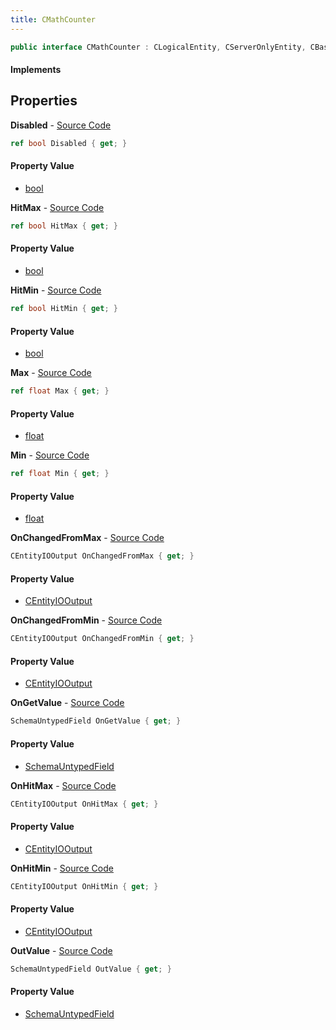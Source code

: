 ```yaml
---
title: CMathCounter
---
```


```csharp
public interface CMathCounter : CLogicalEntity, CServerOnlyEntity, CBaseEntity, CEntityInstance, ISchemaClass<CEntityInstance>, ISchemaClass<CBaseEntity>, ISchemaClass<CServerOnlyEntity>, ISchemaClass<CLogicalEntity>, ISchemaClass<CMathCounter>, ISchemaField, ISchemaClass, INativeHandle
```

#### Implements

## Properties

**Disabled** - [Source Code](https://github.com/swiftly-solution/swiftlys2/blob/main/managed/src/SwiftlyS2.Generated/Schemas/Interfaces/CMathCounter.cs#L24)

```csharp
ref bool Disabled { get; }
```

#### Property Value

- [bool](https://learn.microsoft.com/dotnet/api/system.boolean)

**HitMax** - [Source Code](https://github.com/swiftly-solution/swiftlys2/blob/main/managed/src/SwiftlyS2.Generated/Schemas/Interfaces/CMathCounter.cs#L22)

```csharp
ref bool HitMax { get; }
```

#### Property Value

- [bool](https://learn.microsoft.com/dotnet/api/system.boolean)

**HitMin** - [Source Code](https://github.com/swiftly-solution/swiftlys2/blob/main/managed/src/SwiftlyS2.Generated/Schemas/Interfaces/CMathCounter.cs#L20)

```csharp
ref bool HitMin { get; }
```

#### Property Value

- [bool](https://learn.microsoft.com/dotnet/api/system.boolean)

**Max** - [Source Code](https://github.com/swiftly-solution/swiftlys2/blob/main/managed/src/SwiftlyS2.Generated/Schemas/Interfaces/CMathCounter.cs#L18)

```csharp
ref float Max { get; }
```

#### Property Value

- [float](https://learn.microsoft.com/dotnet/api/system.single)

**Min** - [Source Code](https://github.com/swiftly-solution/swiftlys2/blob/main/managed/src/SwiftlyS2.Generated/Schemas/Interfaces/CMathCounter.cs#L16)

```csharp
ref float Min { get; }
```

#### Property Value

- [float](https://learn.microsoft.com/dotnet/api/system.single)

**OnChangedFromMax** - [Source Code](https://github.com/swiftly-solution/swiftlys2/blob/main/managed/src/SwiftlyS2.Generated/Schemas/Interfaces/CMathCounter.cs#L38)

```csharp
CEntityIOOutput OnChangedFromMax { get; }
```

#### Property Value

- [CEntityIOOutput](/docs/api/shared/schemadefinitions/centityiooutput)

**OnChangedFromMin** - [Source Code](https://github.com/swiftly-solution/swiftlys2/blob/main/managed/src/SwiftlyS2.Generated/Schemas/Interfaces/CMathCounter.cs#L36)

```csharp
CEntityIOOutput OnChangedFromMin { get; }
```

#### Property Value

- [CEntityIOOutput](/docs/api/shared/schemadefinitions/centityiooutput)

**OnGetValue** - [Source Code](https://github.com/swiftly-solution/swiftlys2/blob/main/managed/src/SwiftlyS2.Generated/Schemas/Interfaces/CMathCounter.cs#L30)

```csharp
SchemaUntypedField OnGetValue { get; }
```

#### Property Value

- [SchemaUntypedField](/docs/api/shared/schemas/schemauntypedfield)

**OnHitMax** - [Source Code](https://github.com/swiftly-solution/swiftlys2/blob/main/managed/src/SwiftlyS2.Generated/Schemas/Interfaces/CMathCounter.cs#L34)

```csharp
CEntityIOOutput OnHitMax { get; }
```

#### Property Value

- [CEntityIOOutput](/docs/api/shared/schemadefinitions/centityiooutput)

**OnHitMin** - [Source Code](https://github.com/swiftly-solution/swiftlys2/blob/main/managed/src/SwiftlyS2.Generated/Schemas/Interfaces/CMathCounter.cs#L32)

```csharp
CEntityIOOutput OnHitMin { get; }
```

#### Property Value

- [CEntityIOOutput](/docs/api/shared/schemadefinitions/centityiooutput)

**OutValue** - [Source Code](https://github.com/swiftly-solution/swiftlys2/blob/main/managed/src/SwiftlyS2.Generated/Schemas/Interfaces/CMathCounter.cs#L27)

```csharp
SchemaUntypedField OutValue { get; }
```

#### Property Value

- [SchemaUntypedField](/docs/api/shared/schemas/schemauntypedfield)


